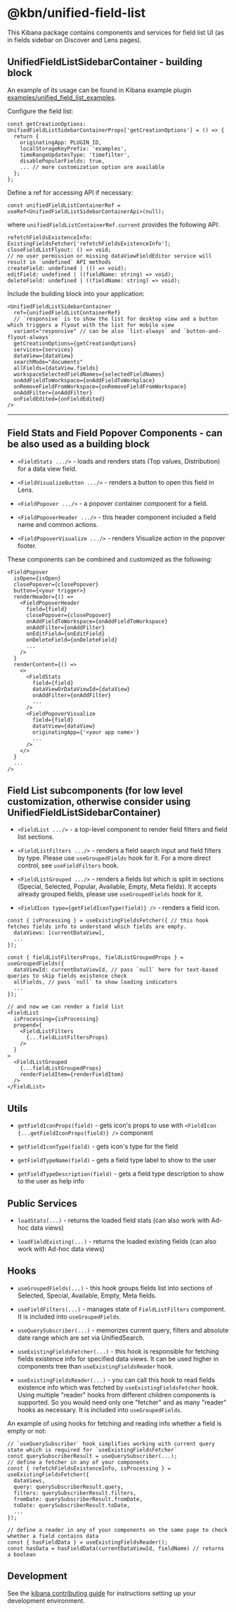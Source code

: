 # @kbn/unified-field-list

This Kibana package contains components and services for field list UI (as in fields sidebar on Discover and Lens pages).

## UnifiedFieldListSidebarContainer - building block

An example of its usage can be found in Kibana example plugin [examples/unified_field_list_examples](/examples/unified_field_list_examples).

Configure the field list:
```
const getCreationOptions: UnifiedFieldListSidebarContainerProps['getCreationOptions'] = () => {
  return {
    originatingApp: PLUGIN_ID,
    localStorageKeyPrefix: 'examples',
    timeRangeUpdatesType: 'timefilter',
    disablePopularFields: true,
    ... // more customization option are available
  };
};
```

Define a ref for accessing API if necessary:
```
const unifiedFieldListContainerRef = useRef<UnifiedFieldListSidebarContainerApi>(null);
```

where `unifiedFieldListContainerRef.current` provides the following API: 

```
refetchFieldsExistenceInfo: ExistingFieldsFetcher['refetchFieldsExistenceInfo'];
closeFieldListFlyout: () => void;
// no user permission or missing dataViewFieldEditor service will result in `undefined` API methods
createField: undefined | (() => void);
editField: undefined | ((fieldName: string) => void);
deleteField: undefined | ((fieldName: string) => void);
```

Include the building block into your application:
```
<UnifiedFieldListSidebarContainer
  ref={unifiedFieldListContainerRef}
  // `responsive` is to show the list for desktop view and a button which triggers a flyout with the list for mobile view
  variant="responsive" // can be also `list-always` and `button-and-flyout-always`
  getCreationOptions={getCreationOptions}
  services={services}
  dataView={dataView}
  searchMode="documents"
  allFields={dataView.fields}
  workspaceSelectedFieldNames={selectedFieldNames}
  onAddFieldToWorkspace={onAddFieldToWorkplace}
  onRemoveFieldFromWorkspace={onRemoveFieldFromWorkspace}
  onAddFilter={onAddFilter}
  onFieldEdited={onFieldEdited}
/>
```

---

## Field Stats and Field Popover Components - can be also used as a building block

* `<FieldStats .../>` - loads and renders stats (Top values, Distribution) for a data view field.

* `<FieldVisualizeButton .../>` - renders a button to open this field in Lens.

* `<FieldPopover .../>` - a popover container component for a field.

* `<FieldPopoverHeader .../>` - this header component included a field name and common actions.

* `<FieldPopoverVisualize .../>` - renders Visualize action in the popover footer.

These components can be combined and customized as the following:
```
<FieldPopover 
  isOpen={isOpen}
  closePopover={closePopover}
  button={<your trigger>}
  renderHeader={() => 
    <FieldPopoverHeader 
      field={field}
      closePopover={closePopover}
      onAddFieldToWorkspace={onAddFieldToWorkspace}
      onAddFilter={onAddFilter}
      onEditField={onEditField}
      onDeleteField={onDeleteField}
      ...
    />
  }
  renderContent={() => 
    <>
      <FieldStats 
        field={field}
        dataViewOrDataViewId={dataView}
        onAddFilter={onAddFilter}
        ...
      />
      <FieldPopoverVisualize
        field={field}
        datatView={dataView}
        originatingApp={'<your app name>'}
        ...
      />
    </>
  }
  ...
/>
```

## Field List subcomponents (for low level customization, otherwise consider using UnifiedFieldListSidebarContainer)

* `<FieldList .../>` - a top-level component to render field filters and field list sections.

* `<FieldListFilters .../>` - renders a field search input and field filters by type. Please use `useGroupedFields` hook for it. For a more direct control, see `useFieldFilters` hook.

* `<FieldListGrouped .../>` - renders a fields list which is split in sections (Special, Selected, Popular, Available, Empty, Meta fields). It accepts already grouped fields, please use `useGroupedFields` hook for it.

* `<FieldIcon type={getFieldIconType(field)} />` - renders a field icon.

```
const { isProcessing } = useExistingFieldsFetcher({ // this hook fetches fields info to understand which fields are empty.
  dataViews: [currentDataView],
  ...
});
  
const { fieldListFiltersProps, fieldListGroupedProps } = useGroupedFields({
  dataViewId: currentDataViewId, // pass `null` here for text-based queries to skip fields existence check
  allFields, // pass `null` to show loading indicators
  ...
});

// and now we can render a field list
<FieldList
  isProcessing={isProcessing}
  prepend={
    <FieldListFilters
      {...fieldListFiltersProps}
    />
  }
>
  <FieldListGrouped
    {...fieldListGroupedProps}
    renderFieldItem={renderFieldItem}
  />
</FieldList>
```

## Utils

* `getFieldIconProps(field)` - gets icon's props to use with `<FieldIcon {...getFieldIconProps(field)} />` component

* `getFieldIconType(field)` - gets icon's type for the field

* `getFieldTypeName(field)` - gets a field type label to show to the user

* `getFieldTypeDescription(field)` - gets a field type description to show to the user as help info

## Public Services

* `loadStats(...)` - returns the loaded field stats (can also work with Ad-hoc data views)

* `loadFieldExisting(...)` - returns the loaded existing fields (can also work with Ad-hoc data views)

## Hooks

* `useGroupedFields(...)` - this hook groups fields list into sections of Selected, Special, Available, Empty, Meta fields.
 
* `useFieldFilters(...)` - manages state of `FieldListFilters` component. It is included into `useGroupedFields`.

* `useQuerySubscriber(...)` - memorizes current query, filters and absolute date range which are set via UnifiedSearch.

* `useExistingFieldsFetcher(...)` - this hook is responsible for fetching fields existence info for specified data views. It can be used higher in components tree than `useExistingFieldsReader` hook.

* `useExistingFieldsReader(...)` - you can call this hook to read fields existence info which was fetched by `useExistingFieldsFetcher` hook. Using multiple "reader" hooks from different children components is supported. So you would need only one "fetcher" and as many "reader" hooks as necessary. It is included into `useGroupedFields`.

An example of using hooks for fetching and reading info whether a field is empty or not:

```
// `useQuerySubscriber` hook simplifies working with current query state which is required for `useExistingFieldsFetcher`
const querySubscriberResult = useQuerySubscriber(...);
// define a fetcher in any of your components
const { refetchFieldsExistenceInfo, isProcessing } = useExistingFieldsFetcher({
  dataViews,
  query: querySubscriberResult.query,
  filters: querySubscriberResult.filters,
  fromDate: querySubscriberResult.fromDate,
  toDate: querySubscriberResult.toDate,
  ...
});

// define a reader in any of your components on the same page to check whether a field contains data
const { hasFieldData } = useExistingFieldsReader();
const hasData = hasFieldData(currentDataViewId, fieldName) // returns a boolean
```

## Development

See the [kibana contributing guide](https://github.com/elastic/kibana/blob/main/CONTRIBUTING.md) for instructions setting up your development environment.
